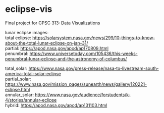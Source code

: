 # eclipse-vis
Final project for CPSC 313: Data Visualizations

lunar eclipse images: <br/>
total eclipse: https://solarsystem.nasa.gov/news/299/10-things-to-know-about-the-total-lunar-eclipse-on-jan-31/ <br/>
partial: https://apod.nasa.gov/apod/ap170809.html <br/>
penumbral: https://www.universetoday.com/105436/this-weeks-penumbral-lunar-eclipse-and-the-astronomy-of-columbus/ <br/>

total_solar: https://www.nasa.gov/press-release/nasa-to-livestream-south-america-total-solar-eclipse <br/>
partial_solar: https://www.nasa.gov/mission_pages/sunearth/news/gallery/120221-eclipse.html <br/>
annular_solar: https://www.nasa.gov/audience/forstudents/k-4/stories/annular-eclipse <br/>
hybrid: https://apod.nasa.gov/apod/ap131103.html <br/>
